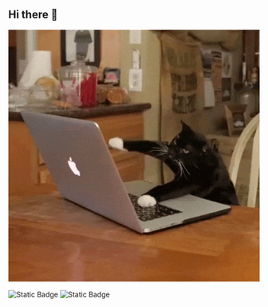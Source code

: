 ## Hi there 👋

<img src='https://github.com/Owner07/Owner07/blob/main/eef685eda3e1e5119037df64cba54f2e921f83863fbb2c7391c8e0f34836ca51.gif' alt='The unlimited' with='600'>

![Static Badge](https://img.shields.io/badge/Python-green?style=plastic&logo=%3Cfont%20style%3D%22vertical-align%3A%20inherit%3B%22%3E%3Cfont%20style%3D%22vertical-align%3A%20inherit%3B%22%3E%233776AB%3C%2Ffont%3E%3C%2Ffont%3E) ![Static Badge](https://img.shields.io/badge/Junior-white?style=plastic&logo=%3Cfont%20style%3D%22vertical-align%3A%20inherit%3B%22%3E%3Cfont%20style%3D%22vertical-align%3A%20inherit%3B%22%3E%233776AB%3C%2Ffont%3E%3C%2Ffont%3E)



